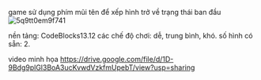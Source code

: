 game sử dụng phím mũi tên để xếp hình trở về trạng thái ban đầu
![5q9tt0em9f741](https://github.com/sieuanhta/xephinhcungbanJ/assets/168986427/1782a40e-fc1c-4e46-a834-a9551f866c9a)

nền tảng: CodeBlocks13.12
các chế độ chơi: dễ, trung bình, khó.
số hình có sẵn: 2.

video minh họa
https://drive.google.com/file/d/1D-9Bdg9plGl3BoA3ucKvwdVzkfmUpebT/view?usp=sharing

